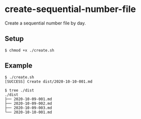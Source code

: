 # create-sequential-number-file

Create a sequential number file by day.

## Setup

```
$ chmod +x ./create.sh 
```

## Example

```
$ ./create.sh
[SUCCESS] Create dist/2020-10-10-001.md
```

```
$ tree ./dist
./dist
├── 2020-10-09-001.md
├── 2020-10-09-002.md
├── 2020-10-09-003.md
└── 2020-10-10-001.md
```